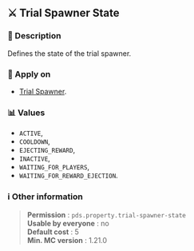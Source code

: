 ## :crossed_swords: Trial Spawner State

### :memo: Description
Defines the state of the trial spawner.

### :dart: Apply on
- [Trial Spawner](https://minecraft.wiki/w/Trial_Spawner).

### :bar_chart: Values
- ``ACTIVE``,
- ``COOLDOWN``,
- ``EJECTING_REWARD``,
- ``INACTIVE``,
- ``WAITING_FOR_PLAYERS``,
- ``WAITING_FOR_REWARD_EJECTION``.

### :information_source: Other information

> **Permission** : ``pds.property.trial-spawner-state``<br>
> **Usable by everyone** : no<br>
>  **Default cost** : 5<br>
>  **Min. MC version** : 1.21.0
